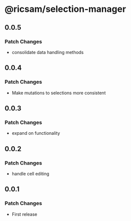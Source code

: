 # @ricsam/selection-manager

## 0.0.5

### Patch Changes

- consolidate data handling methods

## 0.0.4

### Patch Changes

- Make mutations to selections more consistent

## 0.0.3

### Patch Changes

- expand on functionality

## 0.0.2

### Patch Changes

- handle cell editing

## 0.0.1

### Patch Changes

- First release
